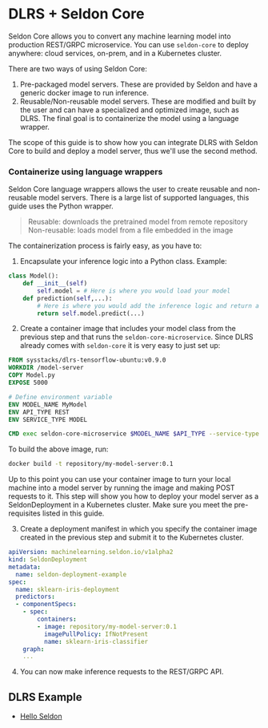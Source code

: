# DLRS + Seldon Core

Seldon Core allows you to convert any machine learning model into production REST/GRPC microservice. You can use `seldon-core` to deploy anywhere: cloud services, on-prem, and in a Kubernetes cluster.

There are two ways of using Seldon Core:

1. Pre-packaged model servers. These are provided by Seldon and have a generic docker image to run inference.
2. Reusable/Non-reusable model servers. These are modified and built by the user and can have a specialized and optimized image, such as DLRS. The final goal is to containerize the model using a language wrapper.

The scope of this guide is to show how you can integrate DLRS with Seldon Core to build and deploy a model server, thus we'll use the second method.

### Containerize using language wrappers

Seldon Core language wrappers allows the user to create reusable and non-reusable model servers. There is a large list of supported languages, this guide uses the Python wrapper.

> Reusable: downloads the pretrained model from remote repository
Non-reusable: loads model from a file embedded in the image

The containerization process is fairly easy, as you have to:

1. Encapsulate your inference logic into a Python class. Example:

```python
class Model():
    def __init__(self)
        self.model = # Here is where you would load your model
    def prediction(self,...):
        # Here is where you would add the inference logic and return a prediction
        return self.model.predict(...)
```

2. Create a container image that includes your model class from the previous step and that runs the `seldon-core-microservice`. Since DLRS already comes with `seldon-core` it is very easy to just set up:

```Dockerfile
FROM sysstacks/dlrs-tensorflow-ubuntu:v0.9.0
WORKDIR /model-server
COPY Model.py
EXPOSE 5000

# Define environment variable
ENV MODEL_NAME MyModel
ENV API_TYPE REST
ENV SERVICE_TYPE MODEL

CMD exec seldon-core-microservice $MODEL_NAME $API_TYPE --service-type $SERVICE_TYPE
```

To build the above image, run:

```bash
docker build -t repository/my-model-server:0.1
```

Up to this point you can use your container image to turn your local machine into a model server by running the image and making POST requests to it. This step will show you how to deploy your model server as a SeldonDeployment in a Kubernetes cluster. Make sure you meet the pre-requisites listed in this guide.

3. Create a deployment manifest in which you specify the container image created in the previous step and submit it to the Kubernetes cluster.

```yaml
apiVersion: machinelearning.seldon.io/v1alpha2
kind: SeldonDeployment
metadata:
  name: seldon-deployment-example
spec:
  name: sklearn-iris-deployment
  predictors:
  - componentSpecs:
    - spec:
        containers:
        - image: repository/my-model-server:0.1
          imagePullPolicy: IfNotPresent
          name: sklearn-iris-classifier
    graph:
    ...
```

4. You can now make inference requests to the REST/GRPC API.

## DLRS Example

* [Hello Seldon]()
